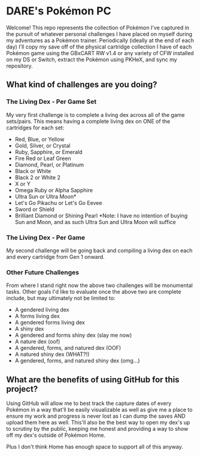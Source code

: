 # DARE's Pokémon PC
Welcome! This repo represents the collection of Pokémon I've captured in the pursuit of whatever personal challenges I have placed on myself during my adventures as a Pokémon trainer. Periodically (ideally at the end of each day) I'll copy my save off of the physical cartridge collection I have of each Pokémon game using the GBxCART RW v1.4 or any variety of CFW installed on my DS or Switch, extract the Pokémon using PKHeX, and sync my repository.
## What kind of challenges are you doing?
### The Living Dex - Per Game Set
My very first challenge is to complete a living dex across all of the game sets/pairs. This means having a complete living dex on ONE of the cartridges for each set:
- Red, Blue, or Yellow
- Gold, Silver, or Crystal
- Ruby, Sapphire, or Emerald
- Fire Red or Leaf Green
- Diamond, Pearl, or Platinum
- Black or White
- Black 2 or White 2
- X or Y
- Omega Ruby or Alpha Sapphire
- Ultra Sun or Ultra Moon*
- Let's Go Pikachu or Let's Go Eevee
- Sword or Shield
- Brilliant Diamond or Shining Pearl
*Note: I have no intention of buying Sun and Moon, and as such Ultra Sun and Ultra Moon will suffice
### The Living Dex - Per Game
My second challenge will be going back and compiling a living dex on each and every cartridge from Gen 1 onward.
### Other Future Challenges
From where I stand right now the above two challenges will be monumental tasks. Other goals I'd like to evaluate once the above two are complete include, but may ultimately not be limited to:
- A gendered living dex
- A forms living dex
- A gendered forms living dex
- A shiny dex
- A gendered and forms shiny dex (slay me now)
- A nature dex (oof)
- A gendered, forms, and natured dex (OOF)
- A natured shiny dex (WHAT?!)
- A gendered, forms, and natured shiny dex (omg...)
## What are the benefits of using GitHub for this project?
Using GitHub will allow me to best track the capture dates of every Pokémon in a way that'll be easily visualizable as well as give me a place to ensure my work and progress is never lost as I can dump the saves AND upload them here as well. This'll also be the best way to open my dex's up to scrutiny by the public, keeping me honest and providing a way to show off my dex's outside of Pokémon Home.

Plus I don't think Home has enough space to support all of this anyway.
